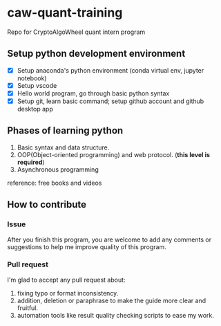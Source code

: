 # caw-quant-training

Repo for CryptoAlgoWheel quant intern program

## Setup python development environment

- [x] Setup anaconda's python environment (conda virtual env, jupyter notebook)
- [x] Setup vscode
- [x] Hello world program, go through basic python syntax
- [x] Setup git, learn basic command; setup github account and github desktop app

## Phases of learning python

1. Basic syntax and data structure.
2. OOP(Object-oriented programming) and web protocol. (**this level is required**)
3. Asynchronous programming

reference: free books and videos

## How to contribute

### Issue 

After you finish this program, you are welcome to add any comments or suggestions to help me improve quality of this program.

### Pull request

I'm glad to accept any pull request about:

1. fixing typo or format inconsistency.
2. addition, deletion or paraphrase to make the guide more clear and fruitful.
3. automation tools like result quality checking scripts to ease my work.
